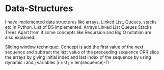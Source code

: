 # Data-Structures
I have implemented data structures like arrays, Linked List, Queues, stacks etc in Python.
List of DS implemented:
  Arrays
  Linked List
  Queues
  Stacks
  Trees
Apart from it some concepts like Recursion and Big O notation are also explained.

Sliding window technique:: Concept is add the first value of the next sequence and subtract the last value of the preceeding sequence ORR slice the arrays by giving initial index and last index of the sequence by using dynamic i and j variables (i = 0 j = len(sequence)-1)
